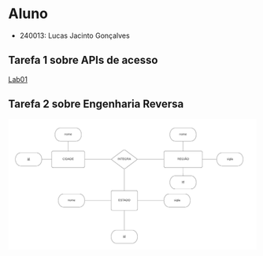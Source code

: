 # Aluno
* 240013: Lucas Jacinto Gonçalves

## Tarefa 1 sobre APIs de acesso

[Lab01](notebook/lab01-api.ipynb)

## Tarefa 2 sobre Engenharia Reversa

![Diagrama](images/diagrama.png)
